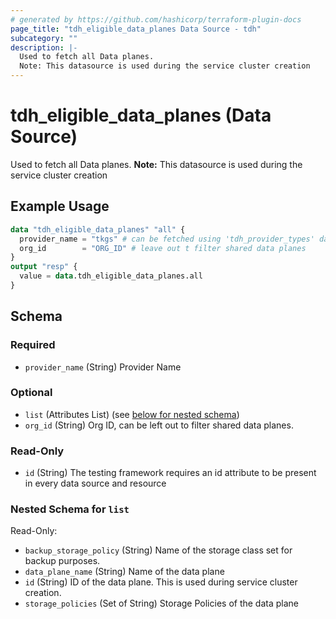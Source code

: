 ```yaml
---
# generated by https://github.com/hashicorp/terraform-plugin-docs
page_title: "tdh_eligible_data_planes Data Source - tdh"
subcategory: ""
description: |-
  Used to fetch all Data planes.
  Note: This datasource is used during the service cluster creation
---
```


# tdh_eligible_data_planes (Data Source)

Used to fetch all Data planes.
**Note:** This datasource is used during the service cluster creation

## Example Usage

```terraform
data "tdh_eligible_data_planes" "all" {
  provider_name = "tkgs" # can be fetched using 'tdh_provider_types' data source
  org_id        = "ORG_ID" # leave out t filter shared data planes
}
output "resp" {
  value = data.tdh_eligible_data_planes.all
}
```

<!-- schema generated by tfplugindocs -->
## Schema

### Required

- `provider_name` (String) Provider Name

### Optional

- `list` (Attributes List) (see [below for nested schema](#nestedatt--list))
- `org_id` (String) Org ID, can be left out to filter shared data planes.

### Read-Only

- `id` (String) The testing framework requires an id attribute to be present in every data source and resource

<a id="nestedatt--list"></a>
### Nested Schema for `list`

Read-Only:

- `backup_storage_policy` (String) Name of the storage class set for backup purposes.
- `data_plane_name` (String) Name of the data plane
- `id` (String) ID of the data plane. This is used during service cluster creation.
- `storage_policies` (Set of String) Storage Policies of the data plane


